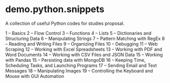 # demo.python.snippets
A collection of useful Python codes for studies proposal.

1 – Basics
2 – Flow Control
3 – Functions
4 – Lists
5 – Dictionaries and Structuring Data
6 – Manipulating Strings
7 – Pattern Matching with RegEx
8 – Reading and Writing Files
9 – Organizing Files
10 – Debugging
11 – Web Scraping
12 – Working with Excel Spreadsheets
13 – Working with PDF and Word Documents
14 – Working with CSV Files and JSON Data
15 – Working with Pandas
15 – Persisting data with MongoDB
16 – Keeping Time, Scheduling Tasks, and Launching Programs
17 – Sending Email and Text Messages
18 – Manipulating Images
19 – Controlling the Keyboard and Mouse with GUI Automation